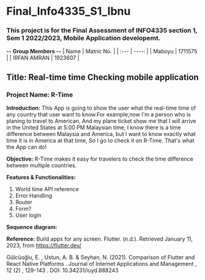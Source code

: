 # Final_Info4335_S1_Ibnu
### This project is for the Final Assessment of INFO4335 section 1, Sem 1 2022/2023, Mobile Application developemt.

**-- Group Members --**
| Name        | Matric No.  |
| :---        |     ----:   |
| Maboyu      | 1711575     |
| IRFAN AMRAN | 1923607     |
 
## Title: Real-time time Checking mobile application
### Project Name: R-Time

**Introduction:**
This App is going to show the user what the real-time time of any country that user want to know.For example,now I'm a person who is planing to travel to American, And my plane ticket show me that I will arrive in the United States at 5:00 PM Malaysian time, I know there is a time difference between Malaysia and America, but I want to know exactly what time it is in America at that time, So I go to check it on R-Time. That's what the App can do!

**Objective:**
R-Time makes it easy for travelers to check the time difference between multiple countries.

**Features & Functionalities:**
1. World time API reference
2. Error Handling
3. Router
4. Form?
5. User login

**Sequence diagram:**



**Reference:**
Build apps for any screen. Flutter. (n.d.). Retrieved January 11, 2023, from https://flutter.dev/

Gülcüoğlu, E. , Ustun, A. B. & Seyhan, N. (2021). Comparison of Flutter and React Native Platforms . Journal of Internet Applications and Management , 12 (2) , 129-143 . DOI: 10.34231/iuyd.888243
